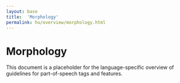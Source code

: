 ```yaml
---
layout: base
title:  'Morphology'
permalink: hu/overview/morphology.html
---
```


# Morphology

This document is a placeholder for the language-specific overview of
guidelines for part-of-speech tags and features.
